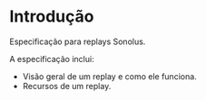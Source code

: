 # Introdução

Especificação para replays Sonolus.

A especificação inclui:

- Visão geral de um replay e como ele funciona.
- Recursos de um replay.
